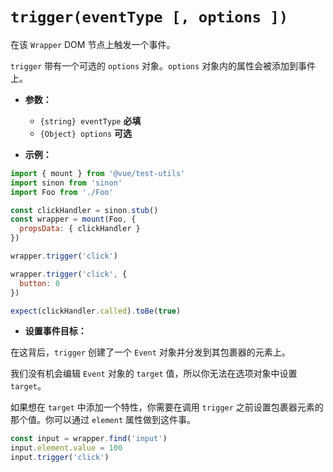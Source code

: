 # `trigger(eventType [, options ])`

在该 `Wrapper` DOM 节点上触发一个事件。

`trigger` 带有一个可选的 `options` 对象。`options` 对象内的属性会被添加到事件上。

- **参数：**
  - `{string} eventType` **必填**
  - `{Object} options`  **可选**

- **示例：**

```js
import { mount } from '@vue/test-utils'
import sinon from 'sinon'
import Foo from './Foo'

const clickHandler = sinon.stub()
const wrapper = mount(Foo, {
  propsData: { clickHandler }
})

wrapper.trigger('click')

wrapper.trigger('click', {
  button: 0
})

expect(clickHandler.called).toBe(true)
```

- **设置事件目标：**

在这背后，`trigger` 创建了一个 `Event` 对象并分发到其包裹器的元素上。 

我们没有机会编辑 `Event` 对象的 `target` 值，所以你无法在选项对象中设置 `target`。

如果想在 `target` 中添加一个特性，你需要在调用 `trigger` 之前设置包裹器元素的那个值。你可以通过 `element` 属性做到这件事。

```js
const input = wrapper.find('input')
input.element.value = 100
input.trigger('click')
```
